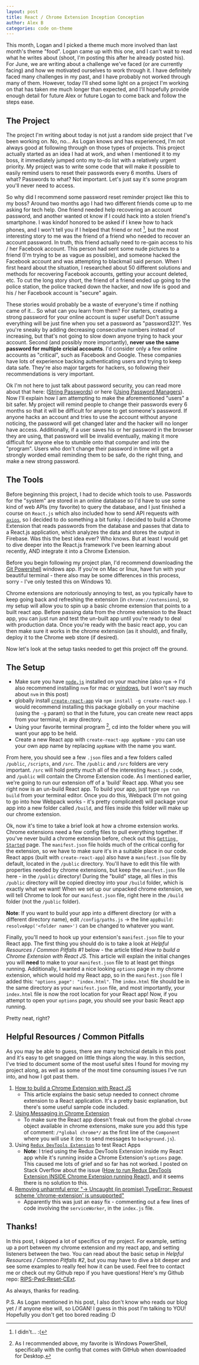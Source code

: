 ```yaml
---
layout: post
title: React / Chrome Extension Inception Conception
author: Alex B
categories: code on-theme
---
```


This month, Logan and I picked a theme much more involved than last month's theme "food". Logan came up with this one, and I can't wait to read what he writes about (shoot, I'm posting this after he already posted his). For June, we are writing about a challenge we've faced (or are currently facing) and how we motivated ourselves to work through it. I have definitely faced many challenges in my past, and I have probably not worked through many of them. However, today I'll shed some light on a project I'm working on that has taken me much longer than expected, and I'll hopefully provide enough detail for future Alex or future Logan to come back and follow the steps ease.

## The Project
The project I'm writing about today is not just a random side project that I've been working on. No, no... As Logan knows and has experienced, I'm not always good at following through on those types of projects. This project actually started as an idea I had at work, and when I mentioned it to my boss, it immediately jumped onto my to-do list with a relatively urgent priority. My project was to write some code that will make it possible to easily remind users to reset their passwords every 6 months. Users of what? Passwords to what? Not important. Let's just say it's some program you'll never need to access.

So why did I recommend some password reset reminder project like this to my boss? Around two months ago I had two different friends come up to me asking for tech help. One friend needed help recovering an account password, and another wanted ot know if I could hack into a stolen friend's smartphone. I was kindof honored to be asked if I knew how to hack phones, and I won't tell you if I helped that friend or not [^2], but the most interesting story to me was the friend of a friend who needed to recover an account password. In truth, this friend actually need to re-gain access to his / her Facebook account. This person had sent some nude pictures to a friend (I'm trying to be as vague as possible), and someone hacked the Facebook account and was attempting to blackmail said person. When I first heard about the situation, I researched about 50 different solutions and methods for recovering Facebook accounts, getting your account deleted, etc. To cut the long story short, the friend of a friend ended up going to the police station, the police tracked down the hacker, and now life is good and his / her Facebook account is "secure" again.

These stories would probably be a waste of everyone's time if nothing came of it... So what can you learn from them? For starters, creating a strong password for your online account is super useful! Don't assume everything will be just fine when you set a password as "password321". Yes you're sneaky by adding decreasing consecutive numbers instead of increasing, but that's not going to slow down anyone trying to hack your account. Second (and possibly more importantly), **never use the same password for multiple cricial accounts**. I'd consider only a few online accounts as "critical", such as Facebook and Google. These companies have lots of experience backing authenticating users and trying to keep data safe. They're also major targets for hackers, so following their recommendations is very important.

Ok I'm not here to just talk about password security, you can read more about that here: ([String Passwords](https://www.wired.com/story/7-steps-to-password-perfection/)) or here ([Using Password Managers](https://www.howtogeek.com/141500/why-you-should-use-a-password-manager-and-how-to-get-started/)). Now I'll explain how I am attempting to make the aforementioned "users" a bit safer. My project will remind people to change their passwords every 6 months so that it will be difficult for anyone to get someone's password. If anyone hacks an account and tries to use the account without anyone noticing, the password will get changed later and the hacker will no longer have access. Additionally, if a user saves his or her password in the browser they are using, that password will be invalid eventually, making it more difficult for anyone else to stumble onto that computer and into the "program". Users who don't change their password in time will get a strongly worded email reminding them to be safe, do the right thing, and make a new strong password.

## The Tools
Before beginning this project, I had to decide which tools to use. Passwords for the "system" are stored in an online database so I'd have to use some kind of web APIs (my favorite) to query the database, and I just finished a course on `React.js` which also included how to send API requests with [`axios`](https://www.npmjs.com/package/axios), so I decided to do something a bit funky. I decided to build a Chrome Extension that reads passwords from the database and passes that data to a React.js application, which analyzes the data and stores the output in Firebase. Was this the best idea ever? Who knows. But at least I would get to dive deeper into the React.js framework I've been learning about recently, AND integrate it into a Chrome Extension.

Before you begin following my project plan, I'd recommend downloading the [Git Powershell](https://git-scm.com/book/en/v2/Appendix-A%3A-Git-in-Other-Environments-Git-in-Powershell) windows app. If you're on Mac or linux, have fun with your beautiful terminal - there also may be some differences in this process, sorry - I've only tested this on Windows 10.

Chrome extensions are notoriously annoying to test, as you typically have to keep going back and refreshing the extension (in `chrome://extensions`), so my setup will allow you to spin up a basic chrome extension that points to a built react app. Before passing data from the chrome extension to the React app, you can just run and test the un-built app until you're ready to deal with production data. Once you're ready with the basic react app, you can then make sure it works in the chrome extension (as it should), and finally, deploy it to the Chrome web store (if desired).

Now let's look at the setup tasks needed to get this project off the ground.

## The Setup
- Make sure you have [`node.js`](https://nodejs.org/en/) installed on your machine (also `npm` -> I'd also recommend installing `nvm` for mac or [windows](https://github.com/coreybutler/nvm-windows), but I won't say much about `nvm` in this post)
- globally install [`create-react-app`](https://github.com/facebook/create-react-app) via `npm install -g create-react-app`. I would recommend installing this package globally on your machine (using the `-g` param) so that in the future, you can create new react apps from your terminal, in any directory.
- Using your favorite terminal program [^1], cd into the folder where you will want your app to be held.
- Create a new React app with `create-react-app appName` - you can use your own app name by replacing `appName` with the name you want.

From here, you should see a few `.json` files and a few folders called `/public`, `/scripts`, and `/src`. The `/public` and `/src` folders are very important. `/src` will hold pretty much all of the interesting `React.js` code, and `/public` will contain the Chrome Extension code. As I mentioned earlier, we're going to run our extension off of a 'build' React app. What you see right now is an un-build React app. To build your app, just type `npm run build` from your terminal editor. Once you do this, Webpack (I'm not going to go into how Webpack works - it's pretty complicated) will package your app into a new folder called `/build`, and files inside this folder will make up our chrome extension.

Ok, now it's time to take a brief look at how a chrome extension works. Chrome extensions need a few config files to pull everything together. If you've never build a chrome extension before, check out this [`Getting Started`](https://developer.chrome.com/extensions/getstarted) page. The `manifest.json` file holds much of the critical config for the extension, so we have to make sure it's in a suitable place in our code. React apps (built with `create-react-app`) also have a `manifest.json` file by default, located in the `/public` directory. You'll have to edit this file with properties needed by chrome extensions, but keep the `manifest.json` file here - in the `/public` directory! During the "build" stage, all files in this `/public` directory will be copied directoy into your `/build` folder, which is exactly what we want! When we set up our unpacked chrome extension, we will tell Chrome to look for our `manifest.json` file, right here in the `/build` folder (not the `/public` folder).

**Note**: If you want to build your app into a different directory (or with a different directory name), edit `/config/paths.js` -> the line `appBuild: resolveApp('<folder name>')` can be changed to whatever you want.

Finally, you'll need to hook up your extension's `manifest.json` file to your React app. The first thing you should do is to take a look at *Helpful Resources / Common Pitfalls #1* below - the article titled *How to build a Chrome Extension with React JS*. This article will explain the initial changes you will **need** to make to your `manifest.json` file to at least get things running. Additionally, I wanted a nice looking `options` page in my chrome extension, which would hold my React app, so in the `manifest.json` file I added this: `"options_page": "index.html"`. The `index.html` file should be in the same directory as your `manifest.json` file, and most importantly, your `index.html` file is now the root location for your React app! Now, if you attempt to open your `options` page, you should see your basic React app running.

Pretty neat, right?

## Helpful Resources / Common Pitfalls
As you may be able to guess, there are many technical details in this post and it's easy to get snagged on little things along the way. In this section, I've tried to document some of the most useful sites I found for moving my project along, as well as some of the most time consuming issues I've run into, and how I got past them.

1. [How to build a Chrome Extension with React JS](https://engineering.musefind.com/how-to-build-a-chrome-extension-with-react-js-e2bae31747fc)
    - This article explains the basic setup needed to connect chrome extension to a React application. It's a pretty basic explanation, but there's some useful sample code included.
1. [Using Messaging in Chrome Extension](https://medium.com/@gilfink/using-messaging-in-chrome-extension-4ae65c0622f6)
    - To make sure the React app doesn't freak out from the global `chrome` object available in chrome extensions, make sure you add this type of comment: `/*global chrome*/` as the first line of the `Component` where you will use it (ex: to send messages to `background.js`).
1. Using [`Redux DevTools Extension`](https://github.com/zalmoxisus/redux-devtools-extension) to test React Apps
    - **Note**: I tried using the Redux DevTools Extension inside my React app while it's running inside a Chrome Extension's `options` page. This caused me lots of grief and so far has not worked. I posted on Stack Overflow about the issue ([How to run Redux DevTools Extension INSIDE Chrome Extension running React](https://stackoverflow.com/questions/51003226/how-to-run-redux-store-extension-inside-chrome-extension-running-react)), and it seems there is no solution to this.
1. [Removing unharmful error "-> Uncaught (in promise) TypeError: Request scheme 'chrome-extension' is unsupported"](https://github.com/facebook/create-react-app/issues/3144)
    - Apparently this was just an easy fix - commenting out a few lines of code involving the `serviceWorker`, in the `index.js` file.

## Thanks!
In this post, I skipped a lot of specifics of my project. For example, setting up a port between my chrome extension and my react app, and setting listeners between the two. You can read about the basic setup in *Helpful Resources / Common Pitfalls #2*, but you may have to dive a bit deeper and see some examples to really feel how it can be used. Feel free to contact me or check out my Github repo if you have questions! Here's my Github repo: [RIPS-Pwd-Reset-CExt](https://github.com/Beamanator/RIPS-Pwd-Reset-CExt).

As always, thanks for reading.

P.S. As Logan mentioned in his post, I also don't know who reads our blog yet / if anyone else will, so LOGAN! I guess in this post I'm talking to YOU! Hopefully you don't get too bored reading :D




[^1]: As I recommended above, my favorite is Windows PowerShell, specifically with the config that comes with GitHub when downloaded for Desktop.

[^2]: I didn't... :(